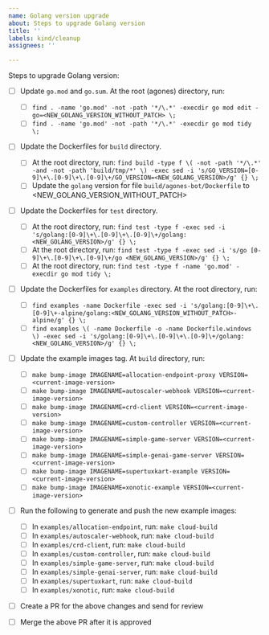```yaml
---
name: Golang version upgrade
about: Steps to upgrade Golang version
title: ''
labels: kind/cleanup
assignees: ''

---
```



Steps to upgrade Golang version:
- [ ] Update `go.mod` and `go.sum`. At the root (agones) directory, run:
    - [ ] `find . -name 'go.mod' -not -path '*/\.*' -execdir go mod edit -go=<NEW_GOLANG_VERSION_WITHOUT_PATCH> \;`
    - [ ] `find . -name 'go.mod' -not -path '*/\.*' -execdir go mod tidy \;`

- [ ] Update the Dockerfiles for `build` directory.
    - [ ] At the root directory, run: `find build -type f \( -not -path '*/\.*' -and -not -path 'build/tmp/*' \) -exec sed -i 's/GO_VERSION=[0-9]\+\.[0-9]\+\.[0-9]\+/GO_VERSION=<NEW_GOLANG_VERSION>/g' {} \;`
    - [ ] Update the `golang` version for file `build/agones-bot/Dockerfile` to <NEW_GOLANG_VERSION_WITHOUT_PATCH>

- [ ] Update the Dockerfiles for `test` directory.
    - [ ] At the root directory, run: `find test -type f -exec sed -i 's/golang:[0-9]\+\.[0-9]\+\.[0-9]\+/golang:<NEW_GOLANG_VERSION>/g' {} \;`
    - [ ] At the root directory, run: `find test -type f -exec sed -i 's/go [0-9]\+\.[0-9]\+\.[0-9]\+/go <NEW_GOLANG_VERSION>/g' {} \;`
    - [ ] At the root directory, run: `find test -type f -name 'go.mod' -execdir go mod tidy \;`

- [ ] Update the Dockerfiles for `examples` directory. At the root directory, run:
    - [ ] `find examples -name Dockerfile -exec sed -i 's/golang:[0-9]\+\.[0-9]\+-alpine/golang:<NEW_GOLANG_VERSION_WITHOUT_PATCH>-alpine/g' {} \;`
    - [ ] `find examples \( -name Dockerfile -o -name Dockerfile.windows \) -exec sed -i 's/golang:[0-9]\+\.[0-9]\+\.[0-9]\+/golang:<NEW_GOLANG_VERSION>/g' {} \;`

- [ ] Update the example images tag. At `build` directory, run:
    - [ ] `make bump-image IMAGENAME=allocation-endpoint-proxy VERSION=<current-image-version>`
    - [ ] `make bump-image IMAGENAME=autoscaler-webhook VERSION=<current-image-version>`
    - [ ] `make bump-image IMAGENAME=crd-client VERSION=<current-image-version>`
    - [ ] `make bump-image IMAGENAME=custom-controller VERSION=<current-image-version>`
    - [ ] `make bump-image IMAGENAME=simple-game-server VERSION=<current-image-version>`
    - [ ] `make bump-image IMAGENAME=simple-genai-game-server VERSION=<current-image-version>`
    - [ ] `make bump-image IMAGENAME=supertuxkart-example VERSION=<current-image-version>`
    - [ ] `make bump-image IMAGENAME=xonotic-example VERSION=<current-image-version>`

- [ ] Run the following to generate and push the new example images:
    - [ ] In `examples/allocation-endpoint`, run: `make cloud-build`
    - [ ] In `examples/autoscaler-webhook`, run: `make cloud-build`
    - [ ] In `examples/crd-client`, run: `make cloud-build`
    - [ ] In `examples/custom-controller`, run: `make cloud-build`
    - [ ] In `examples/simple-game-server`, run: `make cloud-build`
    - [ ] In `examples/simple-genai-server`, run: `make cloud-build`
    - [ ] In `examples/supertuxkart`, run: `make cloud-build`
    - [ ] In `examples/xonotic`, run: `make cloud-build`

- [ ] Create a PR for the above changes and send for review

- [ ] Merge the above PR after it is approved
